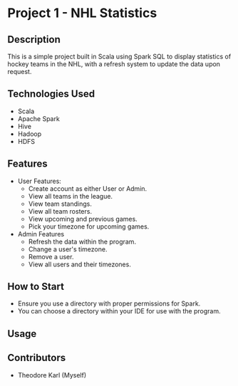 # Project 1 - NHL Statistics

## Description
This is a simple project built in Scala using Spark SQL to display statistics of hockey teams in the NHL, with a refresh system to update the data upon request.

## Technologies Used
- Scala
- Apache Spark
- Hive
- Hadoop
- HDFS

## Features
- User Features:
  - Create account as either User or Admin.
  - View all teams in the league.
  - View team standings.
  - View all team rosters.
  - View upcoming and previous games.
  - Pick your timezone for upcoming games.
- Admin Features
  - Refresh the data within the program.
  - Change a user's timezone.
  - Remove a user.
  - View all users and their timezones.

## How to Start
- Ensure you use a directory with proper permissions for Spark.
- You can choose a directory within your IDE for use with the program.

## Usage

## Contributors
- Theodore Karl (Myself)
